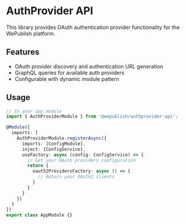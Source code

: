 # AuthProvider API

This library provides OAuth authentication provider functionality for the WePublish platform.

## Features

- OAuth provider discovery and authentication URL generation
- GraphQL queries for available auth providers
- Configurable with dynamic module pattern

## Usage

```typescript
// In your app module
import { AuthProviderModule } from '@wepublish/authprovider-api';

@Module({
  imports: [
    AuthProviderModule.registerAsync({
      imports: [ConfigModule],
      inject: [ConfigService],
      useFactory: async (config: ConfigService) => {
        // Get your OAuth providers configuration
        return {
          oauth2ProvidersFactory: async () => {
            // Return your OAuth2 clients
          }
        }
      }
    })
  ]
})
export class AppModule {}
```
